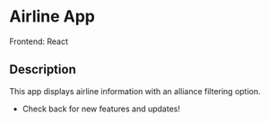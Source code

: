 
# Airline App

Frontend: React

## Description

This app displays airline information with an alliance filtering option.

* Check back for new features and updates!
